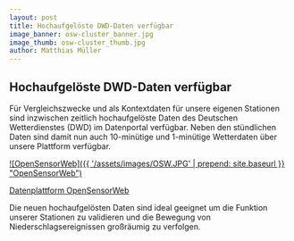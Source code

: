 ```yaml
---
layout: post
title: Hochaufgelöste DWD-Daten verfügbar
image_banner: osw-cluster_banner.jpg
image_thumb: osw-cluster_thumb.jpg
author: Matthias Müller
---
```

## Hochaufgelöste DWD-Daten verfügbar

Für Vergleichszwecke und als Kontextdaten für unsere eigenen Stationen sind inzwischen zeitlich hochaufgelöste Daten des
Deutschen Wetterdienstes (DWD) im Datenportal verfügbar. Neben den stündlichen Daten sind damit nun auch 10-minütige und
1-minütige Wetterdaten über unsere Plattform verfügbar.

<a href="https://opensensorweb.de/#/search?c=13.74864614772639%2C51.1300099364139&sid=DWD.1048.TT_TU%2C&te=2017-11-07T07%3A51%3A17.072Z%2C2018-11-07T07%3A51%3A17.072Z&v=main&z=13.66558118946434" target="_blank">![OpenSensorWeb]({{ '/assets/images/OSW.JPG' | prepend: site.baseurl }} "OpenSensorWeb")</a>

[Datenplattform OpenSensorWeb](https://opensensorweb.de)

Die neuen hochaufgelösten Daten sind ideal geeignet um die Funktion unserer Stationen zu validieren und die Bewegung von
Niederschlagsereignissen großräumig zu verfolgen.
